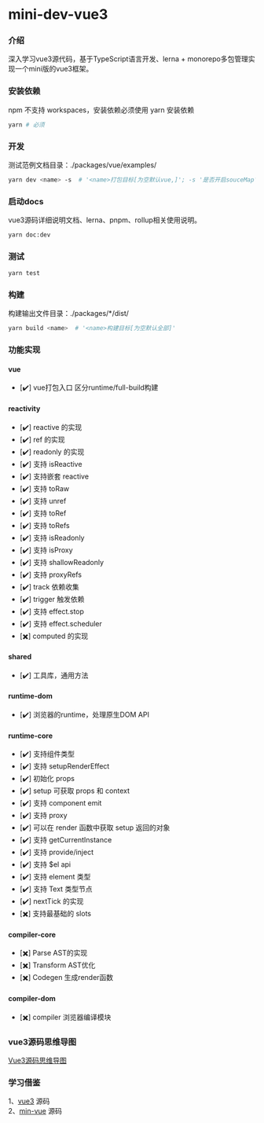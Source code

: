 # mini-dev-vue3

### 介绍
深入学习vue3源代码，基于TypeScript语言开发、lerna + monorepo多包管理实现一个mini版的vue3框架。

### 安装依赖
npm 不支持 workspaces，安装依赖必须使用 yarn 安装依赖
``` bash
yarn # 必须
```

### 开发
测试范例文档目录：./packages/vue/examples/
``` bash
yarn dev <name> -s  # '<name>打包目标[为空默认vue,]'; -s '是否开启souceMap'
```
### 启动docs
vue3源码详细说明文档、lerna、pnpm、rollup相关使用说明。
``` bash
yarn doc:dev
```

### 测试
``` bash
yarn test
```

### 构建
构建输出文件目录：./packages/*/dist/
``` bash
yarn build <name>  # '<name>构建目标[为空默认全部]'
```

### 功能实现
#### vue
- [✔️] vue打包入口 区分runtime/full-build构建
#### reactivity
- [✔️] reactive 的实现
- [✔️] ref 的实现
- [✔️] readonly 的实现
- [✔️] 支持 isReactive
- [✔️] 支持嵌套 reactive
- [✔️] 支持 toRaw
- [✔️] 支持 unref
- [✔️] 支持 toRef
- [✔️] 支持 toRefs
- [✔️] 支持 isReadonly
- [✔️] 支持 isProxy
- [✔️] 支持 shallowReadonly
- [✔️] 支持 proxyRefs
- [✔️] track 依赖收集
- [✔️] trigger 触发依赖
- [✔️] 支持 effect.stop
- [✔️] 支持 effect.scheduler
- [✖️] computed 的实现
#### shared
- [✔️] 工具库，通用方法
#### runtime-dom
- [✔️] 浏览器的runtime，处理原生DOM API
#### runtime-core
- [✔️] 支持组件类型
- [✔️] 支持 setupRenderEffect
- [✔️] 初始化 props
- [✔️] setup 可获取 props 和 context
- [✔️] 支持 component emit
- [✔️] 支持 proxy
- [✔️] 可以在 render 函数中获取 setup 返回的对象
- [✔️] 支持 getCurrentInstance
- [✔️] 支持 provide/inject
- [✔️] 支持 $el api
- [✔️] 支持 element 类型
- [✔️] 支持 Text 类型节点
- [✔️] nextTick 的实现
- [✖️] 支持最基础的 slots
#### compiler-core
- [✖️] Parse AST的实现
- [✖️] Transform AST优化
- [✖️] Codegen 生成render函数
#### compiler-dom
- [✖️] compiler 浏览器编译模块
### vue3源码思维导图
[Vue3源码思维导图](https://www.processon.com/view/link/6175765c7d9c08459faeddf0#map)  
### 学习借鉴

1、[vue3](https://github.com/vuejs/vue-next) 源码  
2、[min-vue](https://github.com/cuixiaorui/mini-vue) 源码

